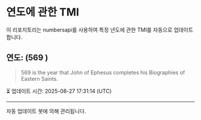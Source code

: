 
# 연도에 관한 TMI

이 리포지토리는 numbersapi를 사용하여 특정 년도에 관한 TMI를 자동으로 업데이트합니다.

## 연도: (569 )
> 569 is the year that John of Ephesus completes his Biographies of Eastern Saints.

⏳ 업데이트 시간: 2025-08-27 17:31:14 (UTC)

---
자동 업데이트 봇에 의해 관리됩니다.
